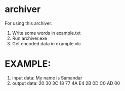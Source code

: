 # archiver
For using this archiver:
1) Write some words in example.txt
2) Run archiver.exe
3) Get encoded data in example.vlc


# EXAMPLE:
1) input data: My name is Samandar
2) output data: 20 30 3C 18 77 4A E4 2B 0D C0 AD 00
